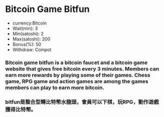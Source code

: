 # Bitcoin Game Bitfun

<ul>
 <li>currency:Bitcoin</li>
  <li>Wait(min): 3</li>
  <li>Min(satoshi): 2</li>
  <li>Max(satoshi): 200</li>
  <li>Bonus(%): 50</li>
  <li>Withdraw: Coinpot</li>
</ul>



### Bitcoin game bitfun is a bitcoin faucet and a bitcoin game website that gives free bitcoin every 3 minutes. Members can earn more rewards by playing some of their games. Chess game, RPG game and action games are among the games members can play to earn more bitcoin.

### bitfun是整合型轉比特幣水龍頭，會員可以下棋，玩RPG，動作遊戲獲得比特幣。



